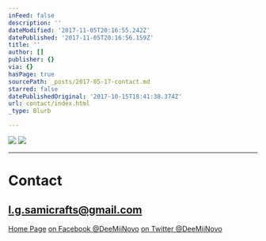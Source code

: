 ```yaml
---
inFeed: false
description: ''
dateModified: '2017-11-05T20:16:55.242Z'
datePublished: '2017-11-05T20:16:56.159Z'
title: ''
author: []
publisher: {}
via: {}
hasPage: true
sourcePath: _posts/2017-05-17-contact.md
starred: false
datePublishedOriginal: '2017-10-15T18:41:38.374Z'
url: contact/index.html
_type: Blurb

---
```

![](https://the-grid-user-content.s3-us-west-2.amazonaws.com/660f53eb-37f3-4e09-9f8c-07a95b42a44f.jpg)
![](https://the-grid-user-content.s3-us-west-2.amazonaws.com/409e69cc-53f6-4f0b-9261-26fe7c73a793.jpg)

---

# **Contact**

## **l.g.samicrafts@gmail.com**
[Home Page][0]
[on Facebook @DeeMiiNovo][1]
[on Twitter @DeeMiiNovo][2]

[0]: https://thegrid.ai/lgsamicrafts/
[1]: https://www.facebook.com/DeeMiiNovo/
[2]: https://twitter.com/DeeMiiNovo